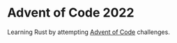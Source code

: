 # Advent of Code 2022

Learning Rust by attempting [Advent of Code](https://adventofcode.com/) challenges.